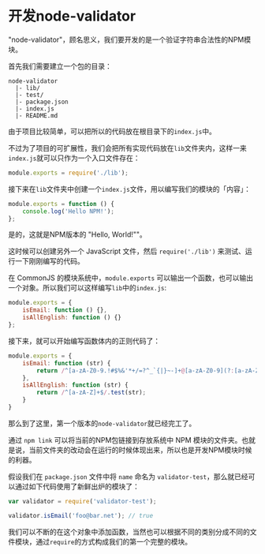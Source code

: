# 开发node-validator

"node-validator"，顾名思义，我们要开发的是一个验证字符串合法性的NPM模块。

首先我们需要建立一个包的目录：

```
node-validator
  |- lib/
  |- test/
  |- package.json
  |- index.js
  |- README.md
```

由于项目比较简单，可以把所以的代码放在根目录下的`index.js`中。

不过为了项目的可扩展性，我们会把所有实现代码放在`lib`文件夹内，这样一来`index.js`就可以只作为一个入口文件存在：

```js
module.exports = require('./lib');
```

接下来在`lib`文件夹中创建一个`index.js`文件，用以编写我们的模块的「内容」：

```js
module.exports = function () {
    console.log('Hello NPM!');
};
```

是的，这就是NPM版本的 "Hello, World!""。

这时候可以创建另外一个 JavaScript 文件，然后 `require('./lib')` 来测试、运行一下刚刚编写的代码。

在 CommonJS 的模块系统中，`module.exports` 可以输出一个函数，也可以输出一个对象。所以我们可以这样编写`lib`中的`index.js`:

```js
module.exports = {
    isEmail: function () {},
    isAllEnglish: function () {}
};
```

接下来，就可以开始编写函数体内的正则代码了：

```js
module.exports = {
    isEmail: function (str) {
        return /^[a-zA-Z0-9.!#$%&'*+/=?^_`{|}~-]+@[a-zA-Z0-9](?:[a-zA-Z0-9-]{0,61}[a-zA-Z0-9])?(?:\.[a-zA-Z0-9](?:[a-zA-Z0-9-]{0,61}[a-zA-Z0-9])?)*$/.test(str);
    },
    isAllEnglish: function (str) {
        return /^[a-zA-Z]+$/.test(str);
    }
}
```

那么到了这里，第一个版本的`node-validator`就已经完工了。

通过 `npm link` 可以将当前的NPM包链接到存放系统中 NPM 模块的文件夹。也就是说，当前文件夹的改动会在运行的时候体现出来，所以也是开发NPM模块时候的利器。

假设我们在 `package.json` 文件中将 `name` 命名为 `validator-test`，那么就已经可以通过如下代码使用了新鲜出炉的模块了：

```js
var validator = require('validator-test');

validator.isEmail('foo@bar.net'); // true
```

我们可以不断的在这个对象中添加函数，当然也可以根据不同的类别分成不同的文件模块，通过`require`的方式构成我们的第一个完整的模块。
